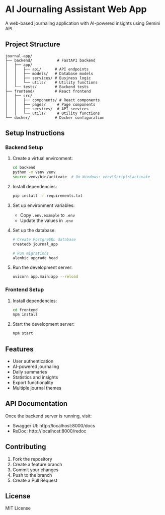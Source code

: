 # AI Journaling Assistant Web App

A web-based journaling application with AI-powered insights using Gemini API.

## Project Structure

```
journal-app/
├── backend/           # FastAPI backend
│   ├── app/
│   │   ├── api/      # API endpoints
│   │   ├── models/   # Database models
│   │   ├── services/ # Business logic
│   │   └── utils/    # Utility functions
│   └── tests/        # Backend tests
├── frontend/         # React frontend
│   ├── src/
│   │   ├── components/ # React components
│   │   ├── pages/     # Page components
│   │   ├── services/  # API services
│   │   └── utils/     # Utility functions
└── docker/           # Docker configuration
```

## Setup Instructions

### Backend Setup

1. Create a virtual environment:
   ```bash
   cd backend
   python -m venv venv
   source venv/bin/activate  # On Windows: venv\Scripts\activate
   ```

2. Install dependencies:
   ```bash
   pip install -r requirements.txt
   ```

3. Set up environment variables:
   - Copy `.env.example` to `.env`
   - Update the values in `.env`

4. Set up the database:
   ```bash
   # Create PostgreSQL database
   createdb journal_app
   
   # Run migrations
   alembic upgrade head
   ```

5. Run the development server:
   ```bash
   uvicorn app.main:app --reload
   ```

### Frontend Setup

1. Install dependencies:
   ```bash
   cd frontend
   npm install
   ```

2. Start the development server:
   ```bash
   npm start
   ```

## Features

- User authentication
- AI-powered journaling
- Daily summaries
- Statistics and insights
- Export functionality
- Multiple journal themes

## API Documentation

Once the backend server is running, visit:
- Swagger UI: http://localhost:8000/docs
- ReDoc: http://localhost:8000/redoc

## Contributing

1. Fork the repository
2. Create a feature branch
3. Commit your changes
4. Push to the branch
5. Create a Pull Request

## License

MIT License 